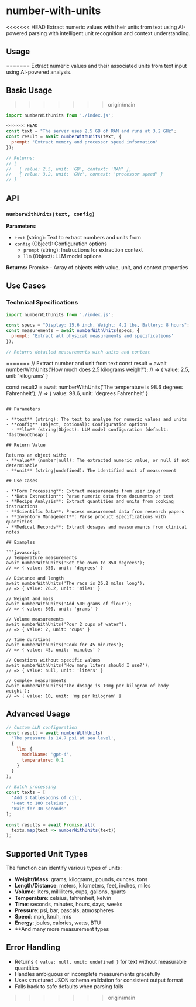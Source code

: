 # number-with-units

<<<<<<< HEAD
Extract numeric values with their units from text using AI-powered parsing with intelligent unit recognition and context understanding.

## Usage
=======
Extract numeric values and their associated units from text input using AI-powered analysis.

## Basic Usage
>>>>>>> origin/main

```javascript
import numberWithUnits from './index.js';

<<<<<<< HEAD
const text = "The server uses 2.5 GB of RAM and runs at 3.2 GHz";
const result = await numberWithUnits(text, {
  prompt: 'Extract memory and processor speed information'
});

// Returns:
// [
//   { value: 2.5, unit: 'GB', context: 'RAM' },
//   { value: 3.2, unit: 'GHz', context: 'processor speed' }
// ]
```

## API

### `numberWithUnits(text, config)`

**Parameters:**
- `text` (string): Text to extract numbers and units from
- `config` (Object): Configuration options
  - `prompt` (string): Instructions for extraction context
  - `llm` (Object): LLM model options

**Returns:** Promise<Array> - Array of objects with value, unit, and context properties

## Use Cases

### Technical Specifications
```javascript
import numberWithUnits from './index.js';

const specs = "Display: 15.6 inch, Weight: 4.2 lbs, Battery: 8 hours";
const measurements = await numberWithUnits(specs, {
  prompt: 'Extract all physical measurements and specifications'
});

// Returns detailed measurements with units and context
``` 
=======
// Extract number and unit from text
const result = await numberWithUnits('How much does 2.5 kilograms weigh?');
// => { value: 2.5, unit: 'kilograms' }

const result2 = await numberWithUnits('The temperature is 98.6 degrees Fahrenheit');
// => { value: 98.6, unit: 'degrees Fahrenheit' }
```

## Parameters

- **text** (string): The text to analyze for numeric values and units
- **config** (Object, optional): Configuration options
  - **llm** (string|Object): LLM model configuration (default: 'fastGoodCheap')

## Return Value

Returns an object with:
- **value** (number|null): The extracted numeric value, or null if not determinable
- **unit** (string|undefined): The identified unit of measurement

## Use Cases

- **Form Processing**: Extract measurements from user input
- **Data Extraction**: Parse numeric data from documents or text
- **Recipe Analysis**: Extract quantities and units from cooking instructions
- **Scientific Data**: Process measurement data from research papers
- **Inventory Management**: Parse product specifications with quantities
- **Medical Records**: Extract dosages and measurements from clinical notes

## Examples

```javascript
// Temperature measurements
await numberWithUnits('Set the oven to 350 degrees');
// => { value: 350, unit: 'degrees' }

// Distance and length
await numberWithUnits('The race is 26.2 miles long');
// => { value: 26.2, unit: 'miles' }

// Weight and mass
await numberWithUnits('Add 500 grams of flour');
// => { value: 500, unit: 'grams' }

// Volume measurements
await numberWithUnits('Pour 2 cups of water');
// => { value: 2, unit: 'cups' }

// Time durations
await numberWithUnits('Cook for 45 minutes');
// => { value: 45, unit: 'minutes' }

// Questions without specific values
await numberWithUnits('How many liters should I use?');
// => { value: null, unit: 'liters' }

// Complex measurements
await numberWithUnits('The dosage is 10mg per kilogram of body weight');
// => { value: 10, unit: 'mg per kilogram' }
```

## Advanced Usage

```javascript
// Custom LLM configuration
const result = await numberWithUnits(
  'The pressure is 14.7 psi at sea level',
  { 
    llm: {
      modelName: 'gpt-4',
      temperature: 0.1
    }
  }
);

// Batch processing
const texts = [
  'Add 3 tablespoons of oil',
  'Heat to 180 celsius',
  'Wait for 30 seconds'
];

const results = await Promise.all(
  texts.map(text => numberWithUnits(text))
);
```

## Supported Unit Types

The function can identify various types of units:
- **Weight/Mass**: grams, kilograms, pounds, ounces, tons
- **Length/Distance**: meters, kilometers, feet, inches, miles
- **Volume**: liters, milliliters, cups, gallons, quarts
- **Temperature**: celsius, fahrenheit, kelvin
- **Time**: seconds, minutes, hours, days, weeks
- **Pressure**: psi, bar, pascals, atmospheres
- **Speed**: mph, km/h, m/s
- **Energy**: joules, calories, watts, BTU
- **And many more measurement types

## Error Handling

- Returns `{ value: null, unit: undefined }` for text without measurable quantities
- Handles ambiguous or incomplete measurements gracefully
- Uses structured JSON schema validation for consistent output format
- Falls back to safe defaults when parsing fails 
>>>>>>> origin/main
